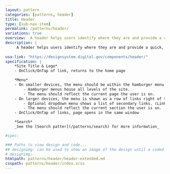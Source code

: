 ```yaml
---
layout: pattern
categories: [patterns, header]
title: Header
type: [sub-nav-item]
permalink: /patterns/header/
variations: true
overview:  A header helps users identify where they are and provide a quick, organized way to reach the main sections of a website.
description: |
     A header helps users identify where they are and provide a quick, organized way to reach the main sections of a website. At a minimum, it should include Site Logo & Title, main menu, and search (if site search exist).
    
usa-link: "https://designsystem.digital.gov/components/header/"
specification: |
    *Site Title & Logo* 
    - OnClick/OnTap of link, returns to the home page

    *Menu*
    - On smaller devices, the menu should be within the hamburger menu.
        - Hamburger menus house all levels of the site.
        - The menu should reflect the current page the user is on.
    - On larger devices, the menu is shown as a row of links right of the logo. 
        - Optional dropdown menu shows a list of secondary links. (Links below this level are shown with in the [side navigation](/patterns/side-navigation))
        - The menu should reflect the current section the user is on.
    - OnClick/OnTap of links, page opens in the same window

    *Search*
    _See the [Search patter](/patterns/search) for more information_

#spec:

### Paths to view design and code... 
## designimg: can be used to show an image of the design until a coded version can be created. The htmlpath & csspath should be located in the pattens folder. Read more about creating coded components in /docs/creating-patterns 
# designimg: 
htmlpath: patterns/header/header-extended.md
csspath: patterns/header/index.scss
---
```


